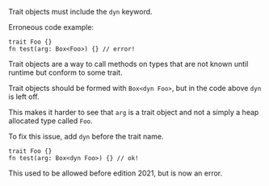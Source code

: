 Trait objects must include the `dyn` keyword.

Erroneous code example:

```edition2021,compile_fail,E782
trait Foo {}
fn test(arg: Box<Foo>) {} // error!
```

Trait objects are a way to call methods on types that are not known until
runtime but conform to some trait.

Trait objects should be formed with `Box<dyn Foo>`, but in the code above
`dyn` is left off.

This makes it harder to see that `arg` is a trait object and not a
simply a heap allocated type called `Foo`.

To fix this issue, add `dyn` before the trait name.

```
trait Foo {}
fn test(arg: Box<dyn Foo>) {} // ok!
```

This used to be allowed before edition 2021, but is now an error.
